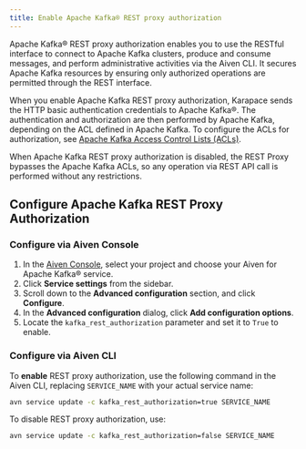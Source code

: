 ```yaml
---
title: Enable Apache Kafka® REST proxy authorization
---
```


Apache Kafka® REST proxy authorization enables you to use the RESTful interface to connect to Apache Kafka clusters, produce and consume messages, and perform administrative activities via the Aiven CLI.  It secures Apache Kafka resources by ensuring only authorized operations are permitted through the REST interface.

When you enable Apache Kafka REST proxy authorization, Karapace sends
the HTTP basic authentication credentials to Apache Kafka®. The
authentication and authorization are then performed by Apache Kafka,
depending on the ACL defined in Apache Kafka. To configure the ACLs for
authorization, see
[Apache Kafka Access Control Lists (ACLs)](/docs/products/kafka/concepts/acl).

When Apache Kafka REST proxy authorization is disabled, the REST Proxy
bypasses the Apache Kafka ACLs, so any operation via REST API call is
performed without any restrictions.

## Configure Apache Kafka REST Proxy Authorization

### Configure via Aiven Console

1. In the [Aiven Console](https://console.aiven.io/), select your project and
   choose your Aiven for Apache Kafka® service.
1. Click **Service settings** from the sidebar.
1. Scroll down to the **Advanced configuration** section, and click **Configure**.
1. In the **Advanced configuration** dialog, click **Add configuration options**.
1. Locate the `kafka_rest_authorization` parameter and set it to `True` to enable.

### Configure via Aiven CLI

To **enable** REST proxy authorization, use the following command in the Aiven CLI,
replacing `SERVICE_NAME` with your actual service name:

```bash
avn service update -c kafka_rest_authorization=true SERVICE_NAME
```

To disable REST proxy authorization, use:

```bash
avn service update -c kafka_rest_authorization=false SERVICE_NAME
```
